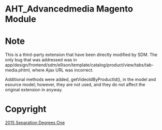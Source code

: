 AHT_Advancedmedia Magento Module 
===

# Note

This is a third-party extension that have been directly modified by SDM. The 
only bug that was addressed was in app/design/frontend/sdm/ellison/template/catalog/product/view/tabs/tab-media.phtml, where Ajax URL was incorrect.

Additional methods were added, getVideoIdByProductId(), in the model and 
esource model; however, they are not used, and they do not affect the 
original extension in anyway.

# Copyright

[2015 Separation Degrees One](http://www.separationdegrees.com)
